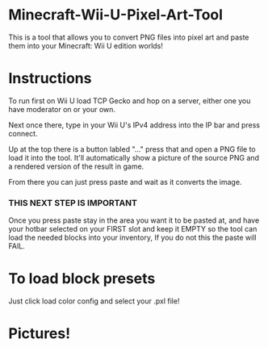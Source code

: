 # Minecraft-Wii-U-Pixel-Art-Tool
This is a tool that allows you to convert PNG files into pixel art and paste them into your Minecraft: Wii U edition worlds!

# Instructions

To run first on Wii U load TCP Gecko and hop on a server, either one you have moderator on or your own.

Next once there, type in your Wii U's IPv4 address into the IP bar and press connect.

Up at the top there is a button labled "..." press that and open a PNG file to load it into the tool. It'll automatically show a picture of the source PNG and a rendered version of the result in game.

From there you can just press paste and wait as it converts the image.

### THIS NEXT STEP IS IMPORTANT

Once you press paste stay in the area you want it to be pasted at, and have your hotbar selected on your FIRST slot and keep it EMPTY so the tool can load the needed blocks into your inventory, 
If you do not this the paste will FAIL.

# To load block presets
Just click load color config and select your .pxl file!

# Pictures!

